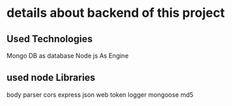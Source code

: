 # details about backend of this project

## Used Technologies

Mongo DB as database
Node js As Engine


## used node Libraries

body parser
cors
express
json web token
logger
mongoose
md5
